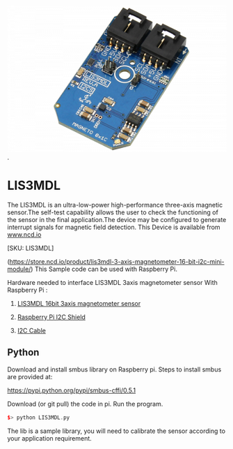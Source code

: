 [![LIS3MDL](LIS3MDL_I2C.png)](https://store.ncd.io/product/lis3mdl-3-axis-magnetometer-16-bit-i2c-mini-module/).

# LIS3MDL

The LIS3MDL is an ultra-low-power high-performance three-axis magnetic sensor.The self-test capability allows the user to check the functioning of the sensor in the final application.The device may be configured to generate interrupt signals for magnetic field detection.
This Device is available from www.ncd.io

[SKU: LIS3MDL]

(https://store.ncd.io/product/lis3mdl-3-axis-magnetometer-16-bit-i2c-mini-module/)
This Sample code can be used with Raspberry Pi.

Hardware needed to interface LIS3MDL 3axis magnetometer sensor With Raspberry Pi :

1. <a href="https://store.ncd.io/product/lis3mdl-3-axis-magnetometer-16-bit-i2c-mini-module/">LIS3MDL 16bit 3axis magnetometer sensor</a>

2. <a href="https://store.ncd.io/product/i2c-shield-for-raspberry-pi-3-pi2-with-outward-facing-i2c-port-terminates-over-hdmi-port/">Raspberry Pi I2C Shield</a>

3. <a href="https://store.ncd.io/product/i%C2%B2c-cable/">I2C Cable</a>

## Python

Download and install smbus library on Raspberry pi. Steps to install smbus are provided at:

https://pypi.python.org/pypi/smbus-cffi/0.5.1

Download (or git pull) the code in pi. Run the program.

```cpp
$> python LIS3MDL.py
```
The lib is a sample library, you will need to calibrate the sensor according to your application requirement.
